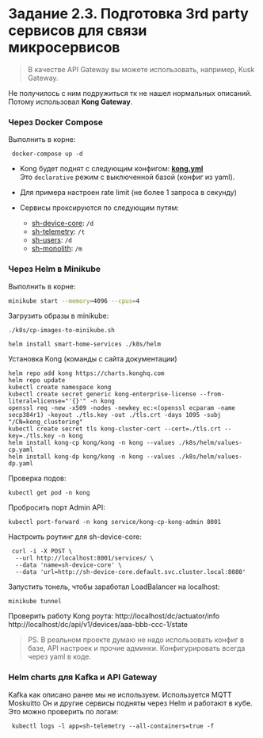 # Задание 2.3. Подготовка 3rd party сервисов для связи микросервисов


> В качестве API Gateway вы можете использовать, например, Kusk Gateway.

Не получилось с ним подружиться тк не нашел нормальных описаний.
Потому использовал **Kong Gateway**.

### Через Docker Compose

Выполнить в корне:
```shell
 docker-compose up -d
```

- Kong будет поднят с следующим конфигом: **[kong.yml](../../kong.yml)**  
  Это `declarative` режим с выключенной базой (конфиг из yaml).


- Для примера настроен rate limit (не более 1 запроса в секунду)


- Сервисы проксируются по следующим путям:
  - [sh-device-core](http://localhost:8000/d/actuator/info): `/d`
  - [sh-telemetry](http://localhost:8000/t/actuator/info): `/t`
  - [sh-users](http://localhost:8000/u/actuator/info): `/d`
  - [sh-monolith](http://localhost:8000/m/api/heating/1): `/m`

### Через Helm в Minikube 

Выполнить в корне:

```bash
minikube start --memory=4096 --cpus=4
```

Загрузить образы в minikube:
```shell
./k8s/cp-images-to-minikube.sh
```

```shell
helm install smart-home-services ./k8s/helm
```
Установка Kong (команды с сайта документации)
```shell
helm repo add kong https://charts.konghq.com
helm repo update
kubectl create namespace kong
kubectl create secret generic kong-enterprise-license --from-literal=license="'{}'" -n kong
openssl req -new -x509 -nodes -newkey ec:<(openssl ecparam -name secp384r1) -keyout ./tls.key -out ./tls.crt -days 1095 -subj "/CN=kong_clustering"
kubectl create secret tls kong-cluster-cert --cert=./tls.crt --key=./tls.key -n kong
helm install kong-cp kong/kong -n kong --values ./k8s/helm/values-cp.yaml 
helm install kong-dp kong/kong -n kong --values ./k8s/helm/values-dp.yaml
```
Проверка подов:
```shell
kubectl get pod -n kong 
```

Пробросить порт Admin API:
```shell
kubectl port-forward -n kong service/kong-cp-kong-admin 8001 
```

Настроить роутинг для sh-device-core:
```shell
 curl -i -X POST \
  --url http://localhost:8001/services/ \
  --data 'name=sh-device-core' \
  --data 'url=http://sh-device-core.default.svc.cluster.local:8080'
```

Запустить тонель, чтобы заработал LoadBalancer на localhost:
```shell
minikube tunnel
```

Проверить работу Kong роута:
http://localhost/dc/actuator/info
http://localhost/dc/api/v1/devices/aaa-bbb-ccc-1/state

> PS. В реальном проекте думаю не надо использовать конфиг в базе, API настроек и прочие админки. 
> Конфигурировать всегда через yaml в коде.


###  Helm charts для Kafka и API Gateway  

Kafka как описано ранее мы не используем. Используется MQTT Moskuitto
Он и другие сервисы подняты через Helm и работают в кубе.
Это можно проверить по логам:

```shell
 kubectl logs -l app=sh-telemetry --all-containers=true -f
```
